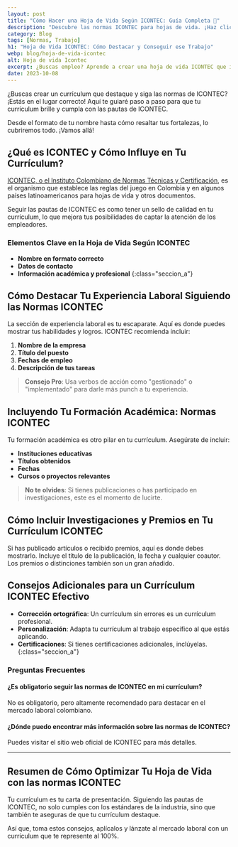 ```yaml
---
layout: post
title: "Cómo Hacer una Hoja de Vida Según ICONTEC: Guía Completa 📝"
description: "Descubre las normas ICONTEC para hojas de vida. ¡Haz clic y lleva tu CV al siguiente nivel! 📈 Sigue estos pasos para hacerla"
category: Blog
tags: [Normas, Trabajo]
h1: "Hoja de Vida ICONTEC: Cómo Destacar y Conseguir ese Trabajo"
webp: blog/hoja-de-vida-icontec
alt: Hoja de vida Icontec
excerpt: ¿Buscas empleo? Aprende a crear una hoja de vida ICONTEC que impresione. Conoce los secretos de la norma ICONTEC y aplícalos en tu CV.
date: 2023-10-08
---
```

¿Buscas crear un currículum que destaque y siga las normas de ICONTEC? ¡Estás en el lugar correcto! Aquí te guiaré paso a paso para que tu currículum brille y cumpla con las pautas de ICONTEC.

Desde el formato de tu nombre hasta cómo resaltar tus fortalezas, lo cubriremos todo. ¡Vamos allá!

## ¿Qué es ICONTEC y Cómo Influye en Tu Currículum?

[ICONTEC, o el Instituto Colombiano de Normas Técnicas y Certificación]({{'normas-icontec'|relative_url}} "Las normas Icontec"), es el organismo que establece las reglas del juego en Colombia y en algunos países latinoamericanos para hojas de vida y otros documentos.

Seguir las pautas de ICONTEC es como tener un sello de calidad en tu currículum, lo que mejora tus posibilidades de captar la atención de los empleadores.

### Elementos Clave en la Hoja de Vida Según ICONTEC

- **Nombre en formato correcto**
- **Datos de contacto**
- **Información académica y profesional**
{:class="seccion_a"}

## Cómo Destacar Tu Experiencia Laboral Siguiendo las Normas ICONTEC

La sección de experiencia laboral es tu escaparate. Aquí es donde puedes mostrar tus habilidades y logros. ICONTEC recomienda incluir:

1. **Nombre de la empresa**
2. **Título del puesto**
3. **Fechas de empleo**
4. **Descripción de tus tareas**

>**Consejo Pro**: Usa verbos de acción como "gestionado" o "implementado" para darle más punch a tu experiencia.

## Incluyendo Tu Formación Académica: Normas ICONTEC

Tu formación académica es otro pilar en tu currículum. Asegúrate de incluir:

- **Instituciones educativas**
- **Títulos obtenidos**
- **Fechas**
- **Cursos o proyectos relevantes**

>**No te olvides**: Si tienes publicaciones o has participado en investigaciones, este es el momento de lucirte.

## Cómo Incluir Investigaciones y Premios en Tu Currículum ICONTEC

Si has publicado artículos o recibido premios, aquí es donde debes mostrarlo. Incluye el título de la publicación, la fecha y cualquier coautor. Los premios o distinciones también son un gran añadido.

## Consejos Adicionales para un Currículum ICONTEC Efectivo

- **Corrección ortográfica**: Un currículum sin errores es un currículum profesional.
- **Personalización**: Adapta tu currículum al trabajo específico al que estás aplicando.
- **Certificaciones**: Si tienes certificaciones adicionales, inclúyelas.
{:class="seccion_a"}

### Preguntas Frecuentes

#### ¿Es obligatorio seguir las normas de ICONTEC en mi currículum?

No es obligatorio, pero altamente recomendado para destacar en el mercado laboral colombiano.

#### ¿Dónde puedo encontrar más información sobre las normas de ICONTEC?

Puedes visitar el sitio web oficial de ICONTEC para más detalles.

----

## Resumen de Cómo Optimizar Tu Hoja de Vida con las normas ICONTEC

Tu currículum es tu carta de presentación. Siguiendo las pautas de ICONTEC, no solo cumples con los estándares de la industria, sino que también te aseguras de que tu currículum destaque.

Así que, toma estos consejos, aplícalos y lánzate al mercado laboral con un currículum que te represente al 100%.

